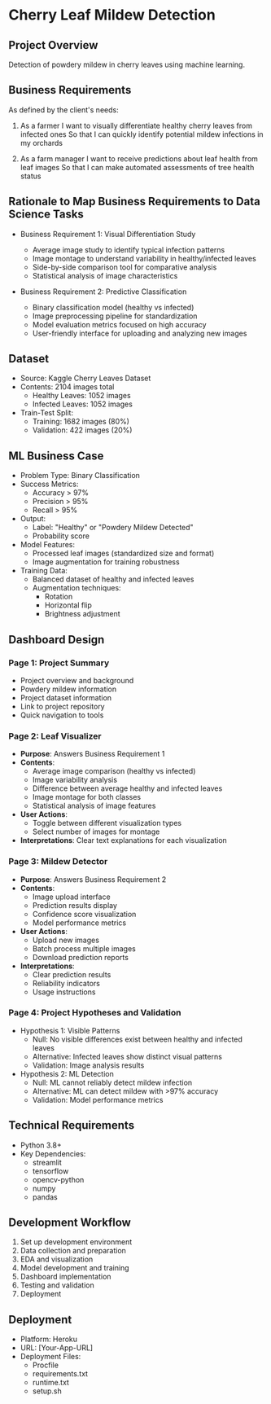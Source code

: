 # Cherry Leaf Mildew Detection

## Project Overview
Detection of powdery mildew in cherry leaves using machine learning.

## Business Requirements
As defined by the client's needs:

1. As a farmer
   I want to visually differentiate healthy cherry leaves from infected ones
   So that I can quickly identify potential mildew infections in my orchards

2. As a farm manager
   I want to receive predictions about leaf health from leaf images
   So that I can make automated assessments of tree health status

## Rationale to Map Business Requirements to Data Science Tasks

* Business Requirement 1: Visual Differentiation Study
  * Average image study to identify typical infection patterns
  * Image montage to understand variability in healthy/infected leaves
  * Side-by-side comparison tool for comparative analysis
  * Statistical analysis of image characteristics

* Business Requirement 2: Predictive Classification
  * Binary classification model (healthy vs infected)
  * Image preprocessing pipeline for standardization
  * Model evaluation metrics focused on high accuracy
  * User-friendly interface for uploading and analyzing new images

## Dataset
* Source: Kaggle Cherry Leaves Dataset
* Contents: 2104 images total
  * Healthy Leaves: 1052 images
  * Infected Leaves: 1052 images
* Train-Test Split:
  * Training: 1682 images (80%)
  * Validation: 422 images (20%)

## ML Business Case
* Problem Type: Binary Classification
* Success Metrics:
  * Accuracy > 97%
  * Precision > 95%
  * Recall > 95%
* Output:
  * Label: "Healthy" or "Powdery Mildew Detected"
  * Probability score
* Model Features:
  * Processed leaf images (standardized size and format)
  * Image augmentation for training robustness
* Training Data:
  * Balanced dataset of healthy and infected leaves
  * Augmentation techniques:
    * Rotation
    * Horizontal flip
    * Brightness adjustment

## Dashboard Design

### Page 1: Project Summary
* Project overview and background
* Powdery mildew information
* Project dataset information
* Link to project repository
* Quick navigation to tools

### Page 2: Leaf Visualizer
* **Purpose**: Answers Business Requirement 1
* **Contents**:
  * Average image comparison (healthy vs infected)
  * Image variability analysis
  * Difference between average healthy and infected leaves
  * Image montage for both classes
  * Statistical analysis of image features
* **User Actions**:
  * Toggle between different visualization types
  * Select number of images for montage
* **Interpretations**: Clear text explanations for each visualization

### Page 3: Mildew Detector
* **Purpose**: Answers Business Requirement 2
* **Contents**:
  * Image upload interface
  * Prediction results display
  * Confidence score visualization
  * Model performance metrics
* **User Actions**:
  * Upload new images
  * Batch process multiple images
  * Download prediction reports
* **Interpretations**: 
  * Clear prediction results
  * Reliability indicators
  * Usage instructions

### Page 4: Project Hypotheses and Validation
* Hypothesis 1: Visible Patterns
  * Null: No visible differences exist between healthy and infected leaves
  * Alternative: Infected leaves show distinct visual patterns
  * Validation: Image analysis results
* Hypothesis 2: ML Detection
  * Null: ML cannot reliably detect mildew infection
  * Alternative: ML can detect mildew with >97% accuracy
  * Validation: Model performance metrics

## Technical Requirements
* Python 3.8+
* Key Dependencies:
  * streamlit
  * tensorflow
  * opencv-python
  * numpy
  * pandas

## Development Workflow
1. Set up development environment
2. Data collection and preparation
3. EDA and visualization
4. Model development and training
5. Dashboard implementation
6. Testing and validation
7. Deployment

## Deployment
* Platform: Heroku
* URL: [Your-App-URL]
* Deployment Files:
  * Procfile
  * requirements.txt
  * runtime.txt
  * setup.sh